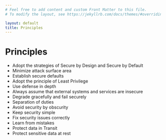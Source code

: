 ```yaml
---
# Feel free to add content and custom Front Matter to this file.
# To modify the layout, see https://jekyllrb.com/docs/themes/#overriding-theme-defaults

layout: default
title: Principles
---
```

# Principles

- Adopt the strategies of Secure by Design and Secure by Default
- Minimize attack surface area
- Establish secure defaults
- Adopt the principle of Least Privilege
- Use defense in depth
- Always assume that external systems and services are insecure
- Degrade gracefully and fail securely
- Separation of duties
- Avoid security by obscurity
- Keep security simple
- Fix security issues correctly
- Learn from mistakes
- Protect data in Transit
- Protect sensitive data at rest
